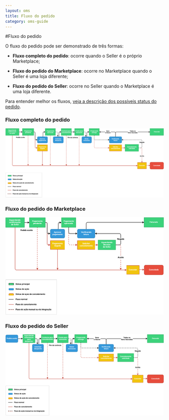 ```yaml
---
layout: oms
title: Fluxo do pedido
category: oms-guide
---
```


#Fluxo do pedido

O fluxo do pedido pode ser demonstrado de três formas:

* **Fluxo completo do pedido**: ocorre quando o Seller é o próprio Marketplace;

* **Fluxo do pedido do Marketplace**: ocorre no Marketplace quando o Seller é uma loja diferente;

* **Fluxo do pedido do Seller**: ocorre no Seller quando o Marketplace é uma loja diferente.

Para entender melhor os fluxos, [veja a descrição dos possíveis status do pedido](/pt-br/oms/guide/03-status-do-pedido/).

### Fluxo completo do pedido

<div class="well">
	<a href="/images/guide_oms_marketplace-seller-flow.png"><img alt="Fluxo completo do pedido" src="/images/guide_oms_marketplace-seller-flow.png" class="img-responsive"></a>
</div>

### Fluxo do pedido do Marketplace

<div class="well">
	<a href="/images/guide_oms_marketplace-flow.png"><img alt="Fluxo do pedido do Marketplace" src="/images/guide_oms_marketplace-flow.png" class="img-responsive"></a>
</div>

### Fluxo do pedido do Seller

<div class="well">
	<a href="/images/guide_oms_seller-flow.png"><img alt="Fluxo do pedido do Seller" src="/images/guide_oms_seller-flow.png" class="img-responsive"></a>
</div>

